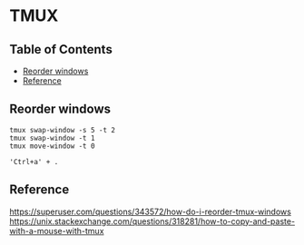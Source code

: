 # TMUX
## Table of Contents
  - [Reorder windows](#reorer-window)
  - [Reference](#reference)
## Reorder windows
```commandline
tmux swap-window -s 5 -t 2
tmux swap-window -t 1
tmux move-window -t 0

'Ctrl+a' + .
```
## Reference

https://superuser.com/questions/343572/how-do-i-reorder-tmux-windows
https://unix.stackexchange.com/questions/318281/how-to-copy-and-paste-with-a-mouse-with-tmux
